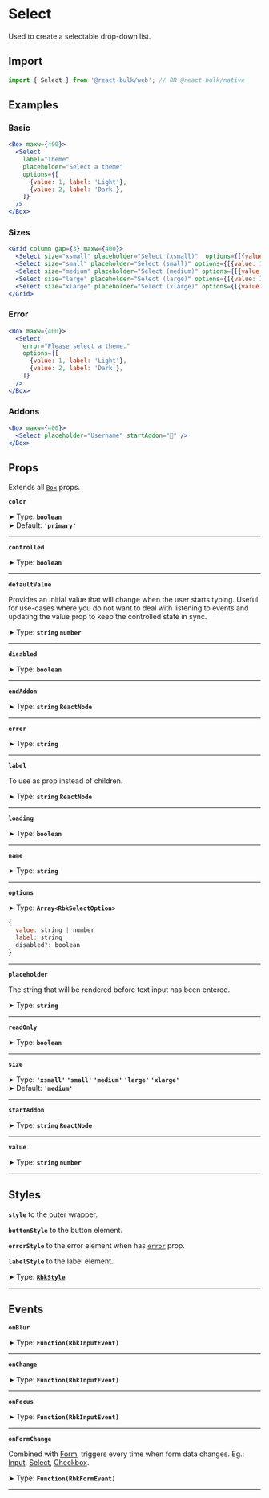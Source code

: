 # Select

Used to create a selectable drop-down list.

## Import

```jsx
import { Select } from '@react-bulk/web'; // OR @react-bulk/native
```

## Examples

### Basic

```jsx live
<Box maxw={400}>
  <Select
    label="Theme"
    placeholder="Select a theme"
    options={[
      {value: 1, label: 'Light'},
      {value: 2, label: 'Dark'},
    ]}
  />
</Box>
```

### Sizes

```jsx live
<Grid column gap={3} maxw={400}>
  <Select size="xsmall" placeholder="Select (xsmall)"  options={[{value: 1, label: 'Option 1'}]} />
  <Select size="small" placeholder="Select (small)" options={[{value: 1, label: 'Option 1'}]} />
  <Select size="medium" placeholder="Select (medium)" options={[{value: 1, label: 'Option 1'}]}/>
  <Select size="large" placeholder="Select (large)" options={[{value: 1, label: 'Option 1'}]}/>
  <Select size="xlarge" placeholder="Select (xlarge)" options={[{value: 1, label: 'Option 1'}]}/>
</Grid>
```

### Error

```jsx live
<Box maxw={400}>
  <Select
    error="Please select a theme."
    options={[
      {value: 1, label: 'Light'},
      {value: 2, label: 'Dark'},
    ]}
  />
</Box>
```

### Addons

```jsx live
<Box maxw={400}>
  <Select placeholder="Username" startAddon="👤" />
</Box>
```

## Props

Extends all [`Box`](/docs/components/box#props) props.

**`color`**

➤ Type: **`boolean`** <br/>
➤ Default: **`'primary'`**

---

**`controlled`**

➤ Type: **`boolean`** <br/>

---

**`defaultValue`**

Provides an initial value that will change when the user starts typing. Useful for use-cases where you do not want to deal with listening to
events and updating the value prop to keep the controlled state in sync.

➤ Type: **`string` `number`** <br/>

---

**`disabled`**

➤ Type: **`boolean`** <br/>

---

**`endAddon`**

➤ Type: **`string` `ReactNode`** <br/>

---

**`error`**

➤ Type: **`string`** <br/>

---

**`label`**

To use as prop instead of children.

➤ Type: **`string` `ReactNode`** <br/>

---

**`loading`**

➤ Type: **`boolean`** <br/>

---

**`name`**

➤ Type: **`string`** <br/>

---

**`options`**

➤ Type: **`Array<RbkSelectOption>`** <br/>

```jsx title="RbkSelectOption"
{
  value: string | number
  label: string
  disabled?: boolean
}
```

---

**`placeholder`**

The string that will be rendered before text input has been entered.

➤ Type: **`string`** <br/>

---

**`readOnly`**

➤ Type: **`boolean`** <br/>

---

**`size`**

➤ Type: **`'xsmall'` `'small'` `'medium'` `'large'` `'xlarge'`** <br/>
➤ Default: **`'medium'`** <br/>

---

**`startAddon`**

➤ Type: **`string` `ReactNode`** <br/>

---

**`value`**

➤ Type: **`string` `number`** <br/>

---

## Styles

**`style`** to the outer wrapper.

**`buttonStyle`** to the button element.

**`errorStyle`** to the error element when has [`error`](#error) prop.

**`labelStyle`** to the label element.

➤ Type: **[`RbkStyle`](/docs/type-reference/rbk-style)** <br/>

---

## Events

**`onBlur`**

➤ Type: **`Function(RbkInputEvent)`** <br/>

---

**`onChange`**

➤ Type: **`Function(RbkInputEvent)`** <br/>

---

**`onFocus`**

➤ Type: **`Function(RbkInputEvent)`** <br/>

---

**`onFormChange`**

Combined with [Form](/docs/components/forms/form), triggers every time when form data changes.
Eg.: [Input](/docs/components/forms/input), [Select](/docs/components/forms/select), [Checkbox](/docs/components/forms/checkbox).

➤ Type: **`Function(RbkFormEvent)`** <br/>

---

